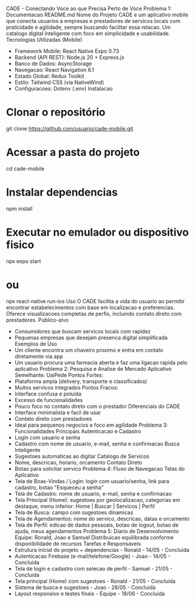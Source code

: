 CADE - Conectando Voce ao que Precisa Perto de Voce
Problema 1: Documentacao README.md
Nome do Projeto
CADE e um aplicativo mobile que conecta usuarios a empresas e prestadores de servicos locais com
praticidade e agilidade, sempre buscando facilitar essa relacao.
Um catalogo digital inteligente com foco em simplicidade e usabilidade.
Tecnologias Utilizadas (Mobile)
- Framework Mobile: React Native Expo 0.73
- Backend (API REST): Node.js 20 + Express.js
- Banco de Dados: AsyncStorage
- Navegacao: React Navigation 6.1
- Estado Global: Redux Toolkit
- Estilo: Tailwind CSS (via NativeWind)
- Configuracoes: Dotenv (.env)
Instalacao
# Clonar o repositório
git clone https://github.com/usuario/cade-mobile.git
# Acessar a pasta do projeto
cd cade-mobile
# Instalar dependencias
npm install
# Executar no emulador ou dispositivo fisico
npx expo start
# ou
npx react-native run-ios
Uso
O CADE facilita a vida do usuario ao permitir encontrar estabelecimentos com base em localizacao e
preferencias.
Oferece visualizacoes completas de perfis, incluindo contato direto com prestadores.
Publico-alvo
- Consumidores que buscam servicos locais com rapidez
- Pequenas empresas que desejam presenca digital simplificada
Exemplos de Uso
- Um cliente encontra um chaveiro proximo e entra em contato diretamente via app
- Um usuario procura uma farmacia aberta e faz uma ligacao rapida pelo aplicativo
Problema 2: Pesquisa e Analise de Mercado
Aplicativo Semelhante: UaiPede
Pontos Fortes:
- Plataforma ampla (delivery, transporte e classificados)
- Muitos servicos integrados
Pontos Fracos:
- Interface confusa e poluida
- Excesso de funcionalidades
- Pouco foco no contato direto com o prestador
Diferenciais do CADE
- Interface minimalista e facil de usar
- Contato direto com prestadores
- Ideal para pequenos negocios e foco em agilidade
Problema 3: Funcionalidades Principais
Autenticacao e Cadastro
- Login com usuario e senha
- Cadastro com nome de usuario, e-mail, senha e confirmacao
Busca Inteligente
- Sugestoes automaticas ao digitar
Catalogo de Servicos
- Nome, descricao, horario, orcamento
Contato Direto
- Botao para solicitar servico
Problema 4: Fluxo de Navegacao
Telas do Aplicativo
- Tela de Boas-Vindas / Login: login com usuario/senha, link para cadastro, botao "Esqueceu a senha"
- Tela de Cadastro: nome de usuario, e-mail, senha e confirmacao
- Tela Principal (Home): sugestoes por geolocalizacao, categorias em destaque, menu inferior: Home |
Buscar | Servicos | Perfil
- Tela de Busca: campo com sugestoes dinamicas
- Tela de Agendamentos: nome do servico, descricao, datas e orcamento
- Tela de Perfil: edicao de dados pessoais, botao de logout, botao de ajuda, meus agendamentos
Problema 5: Diario de Desenvolvimento
Equipe: Ronald, Joao e Samuel
Distribuicao equilibrada conforme disponibilidade de recursos
Tarefas e Responsaveis
- Estrutura inicial do projeto + dependencias - Ronald - 14/05 - Concluida
- Autenticacao Firebase (e-mail/telefone/Google) - Joao - 14/05 - Concluida
- Tela de login e cadastro com selecao de perfil - Samuel - 21/05 - Concluida
- Tela principal (Home) com sugestoes - Ronald - 21/05 - Concluida
- Sistema de busca e sugestoes - Joao - 28/05 - Concluida
- Layout responsivo e testes finais - Equipe - 18/06 - Concluida
